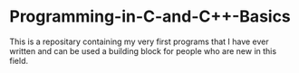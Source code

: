 # Programming-in-C-and-C++-Basics
This is a repositary containing my very first programs that I have ever written and can be used a building block for people who are new in this field.

